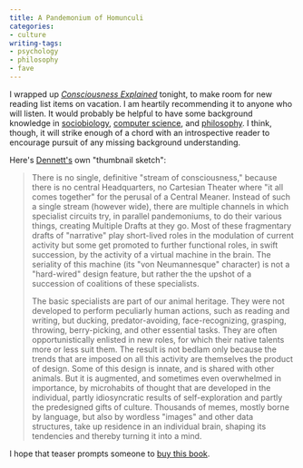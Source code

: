 ```yaml
---
title: A Pandemonium of Homunculi
categories:
- culture
writing-tags:
- psychology
- philosophy
- fave
---
```


I wrapped up _[Consciousness
Explained][1]_ tonight, to make room for new reading list items on vacation.  I am heartily recommending it to anyone who will listen.  It would probably be helpful to have some background knowledge in [sociobiology][2], [computer science][3], and [philosophy][4]. I think, though, it will strike enough of a chord with an introspective reader to encourage pursuit of any missing background understanding.

   [1]: http://www.santafe.edu/~johnson/reviews.dennett.html
   [2]: http://jom-emit.cfpm.org/
   [3]: http://wombat.doc.ic.ac.uk/foldoc/foldoc.cgi?von+Neumann+architecture
   [4]: http://plato.stanford.edu/entries/descartes-epistemology/

Here's [Dennett's][5] own "thumbnail sketch":

> There is no single, definitive "stream of consciousness," because there is no central Headquarters, no Cartesian Theater where "it all comes together" for the perusal of a Central Meaner.  Instead of such a single stream (however wide), there are multiple channels in which specialist circuits try, in parallel pandemoniums, to do their various things, creating Multiple Drafts at they go.  Most of these fragmentary drafts of "narrative" play short-lived roles in the modulation of current activity but some get promoted to further functional roles, in swift succession, by the activity of a virtual machine in the brain.  The seriality of this machine (its "von Neumannesque" character) is not a "hard-wired" design feature, but rather the the upshot of a succession of coalitions of these specialists.
> 
> The basic specialists are part of our animal heritage.  They were not developed to perform peculiarly human actions, such as reading and writing, but ducking, predator-avoiding, face-recognizing, grasping, throwing, berry-picking, and other essential tasks.  They are often opportunistically enlisted in new roles, for which their native talents more or less suit them. The result is not bedlam only because the trends that are imposed on all this activity are themselves the product of design. Some of this design is innate, and is shared with other animals.  But it is augmented, and sometimes even overwhelmed in importance, by microhabits of thought that are developed in the individual, partly idiosyncratic results of self-exploration and partly the predesigned gifts of culture. Thousands of memes, mostly borne by language, but also by wordless "images" and other data structures, take up residence in an individual brain, shaping its tendencies and thereby turning it into a mind.

   [5]: http://ase.tufts.edu/cogstud/~ddennett.htm

I hope that teaser prompts someone to [buy this book][6].

   [6]: http://isbn.nu/0316180661/
